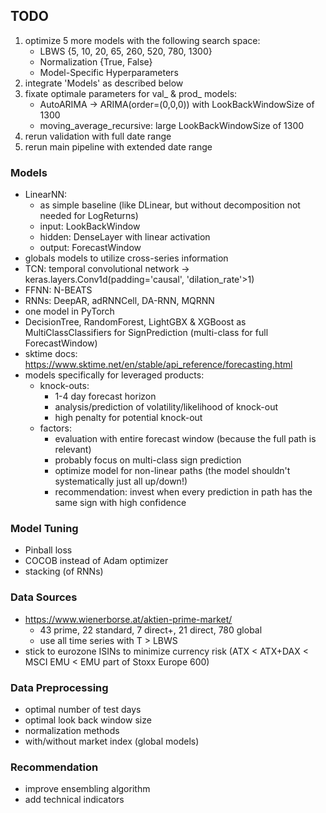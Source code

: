 ## TODO
1. optimize 5 more models with the following search space:
    - LBWS {5, 10, 20, 65, 260, 520, 780, 1300}
    - Normalization {True, False}
    - Model-Specific Hyperparameters
2. integrate 'Models' as described below
3. fixate optimale parameters for val_ & prod_ models:
    - AutoARIMA -> ARIMA(order=(0,0,0)) with LookBackWindowSize of 1300
    - moving_average_recursive: large LookBackWindowSize of 1300
4. rerun validation with full date range
5. rerun main pipeline with extended date range

### Models
- LinearNN:
    - as simple baseline (like DLinear, but without decomposition not needed for LogReturns)
    - input: LookBackWindow
    - hidden: DenseLayer with linear activation
    - output: ForecastWindow
- globals models to utilize cross-series information
- TCN: temporal convolutional network -> keras.layers.Conv1d(padding='causal', 'dilation_rate'>1)
- FFNN: N-BEATS
- RNNs: DeepAR, adRNNCell, DA-RNN, MQRNN
- one model in PyTorch
- DecisionTree, RandomForest, LightGBX & XGBoost as MultiClassClassifiers for SignPrediction (multi-class for full ForecastWindow)
- sktime docs: https://www.sktime.net/en/stable/api_reference/forecasting.html
- models specifically for leveraged products:
    - knock-outs:
        - 1-4 day forecast horizon
        - analysis/prediction of volatility/likelihood of knock-out
        - high penalty for potential knock-out
    - factors:
        - evaluation with entire forecast window (because the full path is relevant)
        - probably focus on multi-class sign prediction
        - optimize model for non-linear paths (the model shouldn't systematically just all up/down!)
        - recommendation: invest when every prediction in path has the same sign with high confidence

### Model Tuning
- Pinball loss
- COCOB instead of Adam optimizer
- stacking (of RNNs)

### Data Sources
- https://www.wienerborse.at/aktien-prime-market/
    - 43 prime, 22 standard, 7 direct+, 21 direct, 780 global
    - use all time series with T > LBWS
- stick to eurozone ISINs to minimize currency risk (ATX < ATX+DAX < MSCI EMU < EMU part of Stoxx Europe 600)

### Data Preprocessing
- optimal number of test days
- optimal look back window size
- normalization methods
- with/without market index (global models)

### Recommendation
- improve ensembling algorithm
- add technical indicators